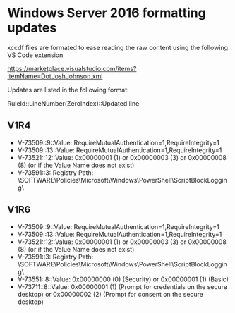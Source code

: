 # Windows Server 2016 formatting updates

xccdf files are formated to ease reading the raw content using the following VS Code extension

https://marketplace.visualstudio.com/items?itemName=DotJoshJohnson.xml

Updates are listed in the following format:

RuleId::LineNumber(ZeroIndex)::Updated line

## V1R4

* V-73509::9::Value: RequireMutualAuthentication=1,RequireIntegrity=1
* V-73509::13::Value: RequireMutualAuthentication=1,RequireIntegrity=1
* V-73521::12::Value: 0x00000001 (1) or 0x00000003 (3) or 0x00000008 (8) (or if the Value Name does not exist)
* V-73591::3::Registry Path: \SOFTWARE\Policies\Microsoft\Windows\PowerShell\ScriptBlockLogging\

## V1R6

* V-73509::9::Value: RequireMutualAuthentication=1,RequireIntegrity=1
* V-73509::13::Value: RequireMutualAuthentication=1,RequireIntegrity=1
* V-73521::12::Value: 0x00000001 (1) or 0x00000003 (3) or 0x00000008 (8) (or if the Value Name does not exist)
* V-73591::3::Registry Path: \SOFTWARE\Policies\Microsoft\Windows\PowerShell\ScriptBlockLogging\
* V-73551::8::Value: 0x00000000 (0) (Security) or 0x00000001 (1) (Basic)
* V-73711::8::Value: 0x00000001 (1) (Prompt for credentials on the secure desktop) or 0x00000002 (2) (Prompt for consent on the secure desktop)
